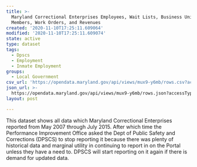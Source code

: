 ```yaml
---
title: >-
  Maryland Correctional Enterprises Employees, Wait Lists, Business Units, Staff
  Members, Work Orders, and Revenues
created: '2020-11-10T17:25:11.609064'
modified: '2020-11-10T17:25:11.609074'
state: active
type: dataset
tags:
  - Dpscs
  - Employment
  - Inmate Employment
groups:
  - Local Government
csv_url: 'https://opendata.maryland.gov/api/views/mux9-y6mb/rows.csv?accessType=DOWNLOAD'
json_url: >-
  https://opendata.maryland.gov/api/views/mux9-y6mb/rows.json?accessType=DOWNLOAD
layout: post

---
```

This dataset shows all data which Maryland Correctional Enterprises reported from May 2007 through July 2015. After which time the Performance Improvement Office asked the Dept of Public Safety and Corrections (DPSCS) to stop reporting it because there was plenty of historical data and marginal utility in continuing to report in on the Portal unless they have a need to. DPSCS will start reporting on it again if there is demand for updated data.
